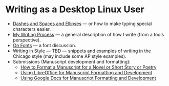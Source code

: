 # Writing as a Desktop Linux User

- [Dashes and Spaces and Ellipses](./howto-dashes-and-ellipses-on-linux.md) — or how to make typing special characters easier.
- [My Writing Process](./my-writing-process.md) — a general description of how I write (from a tools perspective).
- [On Fonts](./on-fonts.md) — a font discussion.
- Writing in Style — TBD — snippets and examples of writing in the Chicago style (may include some AP style examples).
- Submissions (Manuscript development and formatting):
  - [How to Format a Manuscript for a Novel or Short Story or Poetry](howto-format-manuscript-fiction.md)
  - [Using LibreOffice for Manuscript Formatting and Development](howto-manuscript-libreoffice.md)
  - [Using Google Docs for Manuscript Formatting and Development](https://drive.google.com/open?id=1VHZiNtNyCqU3BOJG7sGdywo_8Ag2DcUL)
